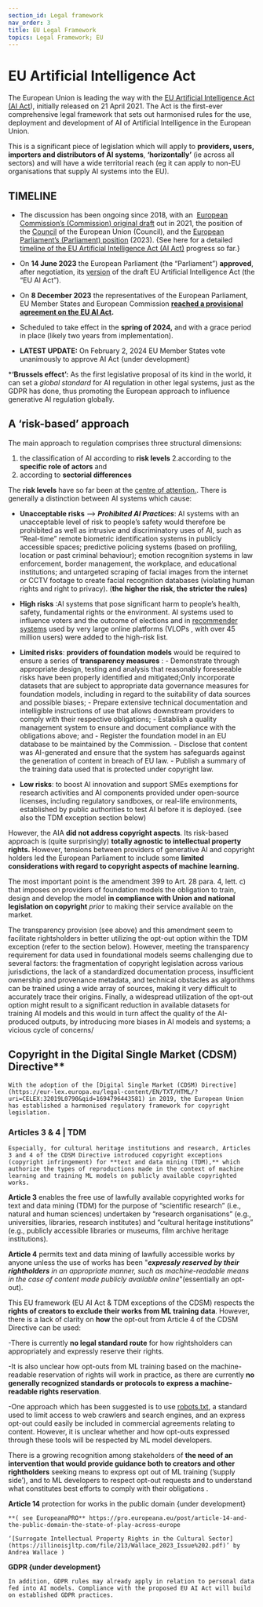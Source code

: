 ```yaml
---
section_id: Legal framework
nav_order: 3
title: EU Legal Framework
topics: Legal Framework; EU
---
```


# EU Artificial Intelligence Act


The European Union is leading the way with the [EU Artificial Intelligence Act (AI Act](https://eur-lex.europa.eu/legal-content/EN/TXT/HTML/?uri=CELEX:52021PC0206)), initially released on 21 April 2021. The Act is the first-ever comprehensive legal framework that sets out harmonised rules for the use, deployment and development of AI of Artificial Intelligence in the European Union.

This is a significant piece of legislation which will apply to **providers, users, importers and distributors of AI systems**, **‘horizontally’** (ie across all sectors) and will have a wide territorial reach (eg it can apply to non-EU organisations that supply AI systems into the EU). 
    
## TIMELINE
    
- The discussion has been ongoing since 2018, with an  [European Commission’s (Commission) original draft](https://eur-lex.europa.eu/legal-content/EN/TXT/HTML/?uri=CELEX:52021PC0206) out in 2021, the position of the [Council](https://data.consilium.europa.eu/doc/document/ST-14954-2022-INIT/en/pdf) of the European Union (Council), and the [European Parliament’s (Parliament) position](https://www.europarl.europa.eu/doceo/document/TA-9-2023-0236_EN.pdf) (2023). {See here for a detailed [timeline of the EU Artificial Intelligence Act (AI Act)](https://www.artificial-intelligence-act.com) progress so far.}
    
 - On **14 June 2023** the European Parliament (the “Parliament”) **approved**, after negotiation, its [version](https://www.europarl.europa.eu/news/en/press-room/20230609IPR96212/meps-ready-to-negotiate-first-ever-rules-for-safe-and-transparent-ai) of the draft EU Artificial Intelligence Act (the “EU AI Act”).
   
 -  On **8 December 2023** the representatives of the European Parliament, EU Member States and European Commission **[reached a provisional agreement on the EU AI Act](https://www.europarl.europa.eu/news/en/press-room/20231206IPR15699/artificial-intelligence-act-deal-on-comprehensive-rules-for-trustworthy-ai).**

   
  -  Scheduled to take effect in the **spring of 2024,** and with a grace period in place (likely two years from implementation).
 
  - **LATEST UPDATE:** On February 2, 2024 EU Member States vote unanimously to approve AI Act   {under development}


***‘Brussels effect’:** As the first legislative proposal of its kind in the world, it can set a *global standard* for AI regulation in other legal systems, just as the GDPR has done, thus promoting the European approach to influence generative AI  regulation globally.

    
## A ‘risk-based’ approach
    
The main approach to regulation comprises three structural dimensions:
    
 1. the classification of AI according to **risk levels** 
 2.according to the **specific role of actors** and 
 3. according to **sectorial differences**

 
The **risk levels** have so far been at the [centre of attention.](https://www.europarl.europa.eu/news/en/press-room/20230609IPR96212/meps-ready-to-negotiate-first-ever-rules-for-safe-and-transparent-ai). There is generally a distinction between AI systems which cause:
    
- **Unacceptable risks** --> ***Prohibited AI Practices***: AI systems with an unacceptable level of risk to people’s safety would therefore be prohibited as well as  intrusive and discriminatory uses of AI, such as “Real-time” remote biometric identification systems in publicly accessible spaces; predictive policing systems (based on profiling, location or past criminal behaviour); emotion recognition systems in law enforcement, border management, the workplace, and educational institutions; and untargeted scraping of facial images from the internet or CCTV footage to create facial recognition databases (violating human rights and right to privacy). (**the higher the risk, the stricter the rules)**
  
  
 - **High risks** :AI systems that pose significant harm to people’s health, safety, fundamental rights or the environment. AI systems used to influence voters and the outcome of elections and in [recommender systems](https://eur-lex.europa.eu/legal-content/EN/TXT/?uri=uriserv%3AOJ.L_.2022.277.01.0001.01.ENG&toc=OJ%3AL%3A2022%3A277%3ATOC) used by very large online platforms (VLOPs , with over 45 million users) were added to the high-risk list.

- **Limited risks**:  **providers of foundation models** would be required to ensure a series of **transparency measures** :
        - Demonstrate through appropriate design, testing and analysis that reasonably foreseeable risks have been properly identified and mitigated;Only incorporate datasets that are subject to appropriate data governance measures for foundation models, including in regard to the suitability of data sources and possible biases;
        - Prepare extensive technical documentation and intelligible instructions of use that allows downstream providers to comply with their respective obligations;
        - Establish a quality management system to ensure and document compliance with the obligations above; and
        - Register the foundation model in an EU database to be maintained by the Commission.
        - Disclose that content was AI-generated and ensure that the system has safeguards against the generation of content in breach of EU law.
        - Publish a summary of the training data used that is protected under copyright law.
  
- **Low risks**: to boost AI innovation and support SMEs exemptions for research activities and AI components provided under open-source licenses, including regulatory sandboxes, or real-life environments, established by public authorities to test AI before it is deployed. (see also the TDM exception section below)
    

However, the AIA **did not address copyright aspects**. Its risk-based approach is (quite surprisingly) **totally agnostic to intellectual property rights.** However, tensions between providers of generative AI and copyright holders led the European Parliament to include some **limited considerations with regard to copyright aspects of machine learning.** 
    
The most important point is the amendment 399 to Art. 28  para. 4, lett. c) that imposes on providers of foundation models the obligation to train, design and develop the model **in compliance with Union and national legislation on copyright** *prior* to making their service available on the market.
    
The transparency provision (see above) and this amendment seem to facilitate rightsholders in better utilizing the opt-out option within the TDM exception (refer to the section below). However, meeting the transparency requirement for data used in foundational models seems challenging due to several factors: the fragmentation of copyright legislation across various jurisdictions, the lack of a standardized documentation process, insufficient ownership and provenance metadata, and technical obstacles as algorithms can be trained using a wide array of sources, making it very difficult to accurately trace their origins. Finally, a widespread utilization of the opt-out option might result to a significant reduction in available datasets for training AI models and this would in turn affect the quality of the AI-produced outputs, by introducing more biases in AI models and systems; a vicious cycle of concerns/ 
    
## Copyright in the Digital Single Market (CDSM) Directive**
    
    With the adoption of the [Digital Single Market (CDSM) Directive](https://eur-lex.europa.eu/legal-content/EN/TXT/HTML/?uri=CELEX:32019L0790&qid=1694796443581) in 2019, the European Union has established a harmonised regulatory framework for copyright legislation.
    
### Articles 3 & 4 | TDM
    
    Especially, for cultural heritage institutions and research, Articles 3 and 4 of the CDSM Directive introduced copyright exceptions (copyright infringement) for **text and data mining (TDM),** which authorize the types of reproductions made in the context of machine learning and training ML models on publicly available copyrighted works. 
    
**Article 3** enables the free use of lawfully available copyrighted works for text and data mining (TDM) for the purpose of “scientific research” (i.e., natural and human sciences) undertaken by “research organisations” (e.g., universities, libraries, research institutes) and “cultural heritage institutions” (e.g., publicly accessible libraries or museums, film archive heritage institutions).
    
**Article 4** permits text and data mining of lawfully accessible works by anyone unless the use of works has been "***expressly reserved by their rightholders** in an appropriate manner, such as machine-readable means in the case of content made publicly available online*"(essentially an opt-out). 
    
 
This EU framework (EU AI Act  & TDM exceptions of the CDSM) respects the **rights of creators to exclude their works from ML training data**. However, there is a lack of clarity on **how** the opt-out from Article 4 of the CDSM Directive can be used: 
    
-There is currently **no legal standard route** for how rightsholders can appropriately and expressly reserve their rights. 
    
-It is also unclear how opt-outs from ML training based on the machine-readable reservation of rights will work in practice, as there are currently **no generally recognized standards or protocols to express a machine-readable rights reservation**.
    
-One approach which has been suggested is to use [robots.txt](https://developers.google.com/search/docs/crawling-indexing/robots/intro), a standard used to limit access to web crawlers and search engines, and an express opt-out could easily be included in commercial agreements relating to content. However, it is unclear whether and how opt-outs expressed through these tools will be respected by ML model developers. 
    

 There is a growing recognition among stakeholders of **the need of an intervention that would provide guidance both to creators and other rightholders** seeking means to express opt out of ML training (’supply side’), and to ML developers to respect opt-out requests and to understand what constitutes best efforts to comply with their obligations .
    
 
 **Article 14** protection for works in the public domain {under development}
    
    **( see EuropeanaPRO** https://pro.europeana.eu/post/article-14-and-the-public-domain-the-state-of-play-across-europe
    
    ‘[Surrogate Intellectual Property Rights in the Cultural Sector](https://illinoisjltp.com/file/213/Wallace_2023_Issue%202.pdf)’ by Andrea Wallace )
    
**GDPR {under development}**
    
    In addition, GDPR rules may already apply in relation to personal data fed into AI models. Compliance with the proposed EU AI Act will build on established GDPR practices.
